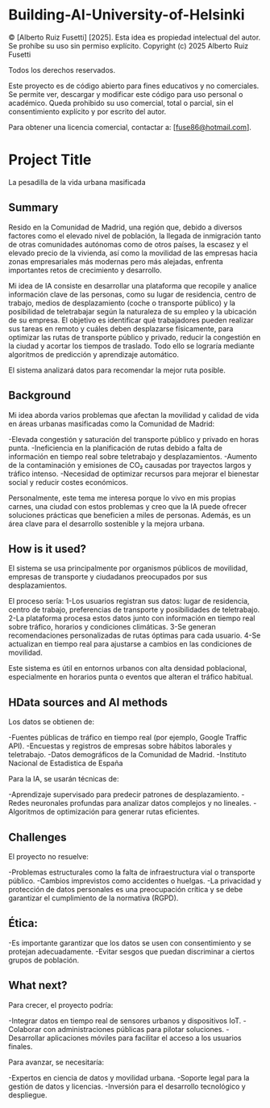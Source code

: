 # Building-AI-University-of-Helsinki
© [Alberto Ruiz Fusetti] [2025]. Esta idea es propiedad intelectual del autor. Se prohíbe su uso sin permiso explícito.
Copyright (c) 2025 Alberto Ruiz Fusetti

Todos los derechos reservados.

Este proyecto es de código abierto para fines educativos y no comerciales. 
Se permite ver, descargar y modificar este código para uso personal o académico. 
Queda prohibido su uso comercial, total o parcial, sin el consentimiento explícito y por escrito del autor.

Para obtener una licencia comercial, contactar a: [fuse86@hotmail.com].

# Project Title

La pesadilla de la vida urbana masificada

## Summary
Resido en la Comunidad de Madrid, una región que, debido a diversos factores como el elevado nivel de población, la llegada de inmigración tanto de otras comunidades autónomas como de otros países, la escasez y el elevado precio de la vivienda, así como la movilidad de las empresas hacia zonas empresariales más modernas pero más alejadas, enfrenta importantes retos de crecimiento y desarrollo.

Mi idea de IA consiste en desarrollar una plataforma que recopile y analice información clave de las personas, como su lugar de residencia, centro de trabajo, medios de desplazamiento (coche o transporte público) y la posibilidad de teletrabajar según la naturaleza de su empleo y la ubicación de su empresa.
El objetivo es identificar qué trabajadores pueden realizar sus tareas en remoto y cuáles deben desplazarse físicamente, para optimizar las rutas de transporte público y privado, reducir la congestión en la ciudad y acortar los tiempos de traslado. Todo ello se lograría mediante algoritmos de predicción y aprendizaje automático.

El sistema analizará datos para recomendar la mejor ruta posible. 

## Background
Mi idea aborda varios problemas que afectan la movilidad y calidad de vida en áreas urbanas masificadas como la Comunidad de Madrid:

-Elevada congestión y saturación del transporte público y privado en horas punta.
-Ineficiencia en la planificación de rutas debido a falta de información en tiempo real sobre teletrabajo y desplazamientos.
-Aumento de la contaminación y emisiones de CO₂ causadas por trayectos largos y tráfico intenso.
-Necesidad de optimizar recursos para mejorar el bienestar social y reducir costes económicos.

Personalmente, este tema me interesa porque lo vivo en mis propias carnes, una ciudad con estos problemas y creo que la IA puede ofrecer soluciones prácticas que beneficien a miles de personas. Además, es un área clave para el desarrollo sostenible y la mejora urbana.

## How is it used?
El sistema se usa principalmente por organismos públicos de movilidad, empresas de transporte y ciudadanos preocupados por sus desplazamientos.

El proceso sería:
1-Los usuarios registran sus datos: lugar de residencia, centro de trabajo, preferencias de transporte y posibilidades de teletrabajo.
2-La plataforma procesa estos datos junto con información en tiempo real sobre tráfico, horarios y condiciones climáticas.
3-Se generan recomendaciones personalizadas de rutas óptimas para cada usuario.
4-Se actualizan en tiempo real para ajustarse a cambios en las condiciones de movilidad.

Este sistema es útil en entornos urbanos con alta densidad poblacional, especialmente en horarios punta o eventos que alteran el tráfico habitual.

## HData sources and AI methods

Los datos se obtienen de:

-Fuentes públicas de tráfico en tiempo real (por ejemplo, Google Traffic API).
-Encuestas y registros de empresas sobre hábitos laborales y teletrabajo.
-Datos demográficos de la Comunidad de Madrid.
-Instituto Nacional de Estadistica de España

Para la IA, se usarán técnicas de:

-Aprendizaje supervisado para predecir patrones de desplazamiento.
-Redes neuronales profundas para analizar datos complejos y no lineales.
-Algoritmos de optimización para generar rutas eficientes.

## Challenges

El proyecto no resuelve:

-Problemas estructurales como la falta de infraestructura vial o transporte público.
-Cambios imprevistos como accidentes o huelgas.
-La privacidad y protección de datos personales es una preocupación crítica y se debe garantizar el cumplimiento de la normativa (RGPD).

## Ética:

-Es importante garantizar que los datos se usen con consentimiento y se protejan adecuadamente.
-Evitar sesgos que puedan discriminar a ciertos grupos de población.

## What next?
Para crecer, el proyecto podría:

-Integrar datos en tiempo real de sensores urbanos y dispositivos IoT.
-Colaborar con administraciones públicas para pilotar soluciones.
-Desarrollar aplicaciones móviles para facilitar el acceso a los usuarios finales.

Para avanzar, se necesitaría:

-Expertos en ciencia de datos y movilidad urbana.
-Soporte legal para la gestión de datos y licencias.
-Inversión para el desarrollo tecnológico y despliegue.
